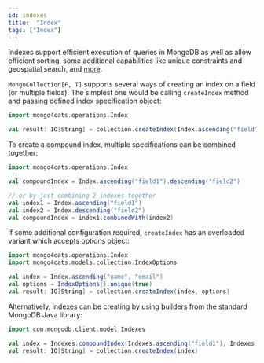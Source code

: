 ```yaml
---
id: indexes
title:  "Index"
tags: ["Index"]
---
```


Indexes support efficient execution of queries in MongoDB as well as allow efficient sorting, some additional capabilities like unique constraints and geospatial search, and [more](https://docs.mongodb.com/manual/indexes/). 

`MongoCollection[F, T]` supports several ways of creating an index on a field (or multiple fields).
The simplest one would be calling `createIndex` method and passing defined index specification object:

```scala
import mongo4cats.operations.Index

val result: IO[String] = collection.createIndex(Index.ascending("field"))
```
To create a compound index, multiple specifications can be combined together:

```scala
import mongo4cats.operations.Index

val compoundIndex = Index.ascending("field1").descending("field2")

// or by just combining 2 indexes together
val index1 = Index.ascending("field1")
val index2 = Index.descending("field2")
val compoundIndex = index1.combinedWith(index2)
```
If some additional configuration required, `createIndex` has an overloaded variant which accepts options object:

```scala
import mongo4cats.operations.Index
import mongo4cats.models.collection.IndexOptions

val index = Index.ascending("name", "email")
val options = IndexOptions().unique(true)
val result: IO[String] = collection.createIndex(index, options)
```
Alternatively, indexes can be creating by using [builders](https://docs.mongodb.com/drivers/java/sync/current/fundamentals/builders/indexes/) from the standard MongoDB Java library:
```scala
import com.mongodb.client.model.Indexes

val index = Indexes.compoundIndex(Indexes.ascending("field1"), Indexes.ascending("field2"))
val result: IO[String] = collection.createIndex(index)
```